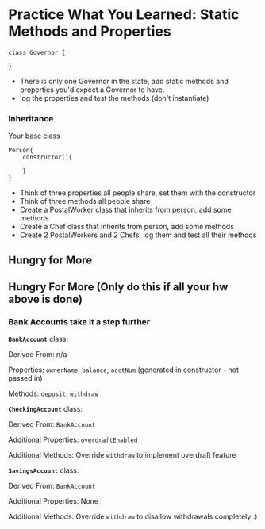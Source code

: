 [](#practice-what-you-learned)Practice What You Learned: Static Methods and Properties
=======================================================

    class Governor {
    
    }

*   There is only one Governor in the state, add static methods and properties you'd expect a Governor to have.
*   log the properties and test the methods (don't instantiate)

### [](#inheritance)Inheritance

Your base class

    Person{
        constructor(){
    
        }
    }

*   Think of three properties all people share, set them with the constructor
*   Think of three methods all people share
*   Create a PostalWorker class that inherits from person, add some methods
*   Create a Chef class that inherits from person, add some methods
*   Create 2 PostalWorkers and 2 Chefs, log them and test all their methods

[](#hungry-for-more)Hungry for More
-----------------------------------

[](#hungry-for-more-only-do-this-if-all-your-hw-above-is-done)Hungry For More (Only do this if all your hw above is done)
-------------------------------------------------------------------------------------------------------------------------

### [](#bank-accounts-take-it-a-step-further)Bank Accounts take it a step further

**`BankAccount`** class:

Derived From: n/a

Properties: `ownerName`, `balance`, `acctNum` (generated in constructor - not passed in)

Methods: `deposit`, `withdraw`

**`CheckingAccount`** class:

Derived From: `BankAccount`

Additional Properties: `overdraftEnabled`

Additional Methods: Override `withdraw` to implement overdraft feature

**`SavingsAccount`** class:

Derived From: `BankAccount`

Additional Properties: None

Additional Methods: Override `withdraw` to disallow withdrawals completely :)
